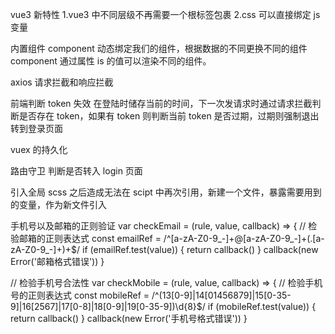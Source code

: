 vue3 新特性
1.vue3 中不同层级不再需要一个根标签包裹
2.css 可以直接绑定 js 变量

内置组件 component
动态绑定我们的组件，根据数据的不同更换不同的组件
component 通过属性 is 的值可以渲染不同的组件。

axios 请求拦截和响应拦截

前端判断 token 失效
在登陆时储存当前的时间，下一次发请求时通过请求拦截判断是否存在 token，如果有 token 则判断当前 token 是否过期，过期则强制退出转到登录页面

vuex 的持久化

路由守卫
判断是否转入 login 页面

引入全局 scss 之后造成无法在 scipt 中再次引用，新建一个文件，暴露需要用到的变量，作为新文件引入

手机号以及邮箱的正则验证
var checkEmail = (rule, value, callback) => {
// 检验邮箱的正则表达式
    const emailRef = /^[a-zA-Z0-9_-]+@[a-zA-Z0-9_-]+(\.[a-zA-Z0-9_-]+)+$/
    if (emailRef.test(value)) {
        return callback()
    }
    callback(new Error('邮箱格式错误'))
}

// 检验手机号合法性
var checkMobile = (rule, value, callback) => {
    // 检验手机号的正则表达式
    const mobileRef = /^(13[0-9]|14[01456879]|15[0-35-9]|16[2567]|17[0-8]|18[0-9]|19[0-35-9])\d{8}$/
    if (mobileRef.test(value)) {
        return callback()
    }
    callback(new Error('手机号格式错误'))
}
